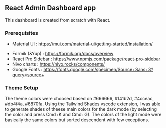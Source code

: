 ## React Admin Dashboard app

This dashboard is created from scratch with React.

### Prerequisites
* Material UI : https://mui.com/material-ui/getting-started/installation/
<!-- * FullCalendar : https://fullcalendar.io/docs/initialize-es6 -->
* Formik (&Yup) : https://formik.org/docs/overview
* React Pro Sidebar : https://www.npmjs.com/package/react-pro-sidebar
* Nivo charts : https://nivo.rocks/components/
* Google Fonts : https://fonts.google.com/specimen/Source+Sans+3?query=source+

### Theme Setup
The theme colors were choosed based on #666666, #141b2d, #4cceac, #db4f4a, #6870fa. Using the Tailwind Shades vscode extension,
I was able to generate shades of theese main colors for the dark mode (by selecting the color and press Cmd+K and Cmd+G). The colors of the light mode were basically the same colors but sorted descendent with few exceptions.

